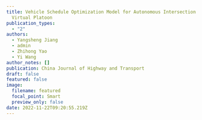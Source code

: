 ```yaml
---
title: Vehicle Schedule Optimization Model for Autonomous Intersection Based on
  Virtual Platoon
publication_types:
  - "2"
authors:
  - Yangsheng Jiang
  - admin
  - Zhihong Yao
  - Yi Wang
author_notes: []
publication: China Journal of Highway and Transport
draft: false
featured: false
image:
  filename: featured
  focal_point: Smart
  preview_only: false
date: 2022-11-22T09:20:55.219Z
---
```

